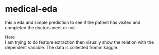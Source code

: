 # medical-eda
this a eda and simple prediction to see if  the patient has visited and completed the doctors meet or not 

Here  
I am trying to do feature extraction then visually show the relation with the dependent variable. The data is collected fromm kaggle.


